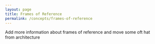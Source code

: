 ```yaml
---
layout: page
title: Frames of Reference
permalink: /concepts/frames-of-reference
---
```


Add more information about frames of reference and move some oft hat from architecture